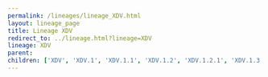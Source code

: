 ```yaml
---
permalink: /lineages/lineage_XDV.html
layout: lineage_page
title: Lineage XDV
redirect_to: ../lineage.html?lineage=XDV
lineage: XDV
parent: 
children: ['XDV', 'XDV.1', 'XDV.1.1', 'XDV.1.2', 'XDV.1.2.1', 'XDV.1.3', 'XDV.1.4', 'XDV.1.5', 'XDV.1.6', 'XDV.1.7', 'XDV.1.8', 'XDV.1.9', 'XDV.1.10', 'XDV.1.11']
---
```

